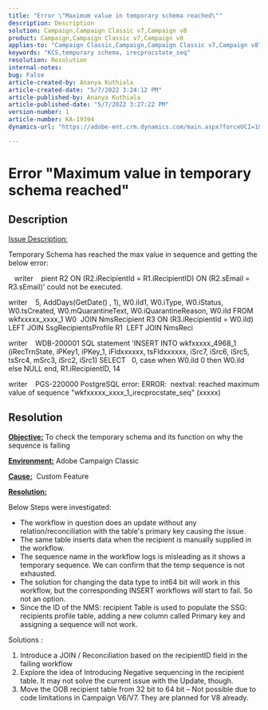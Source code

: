 ```yaml
---
title: "Error \"Maximum value in temporary schema reached\""
description: Description
solution: Campaign,Campaign Classic v7,Campaign v8
product: Campaign,Campaign Classic v7,Campaign v8
applies-to: "Campaign Classic,Campaign,Campaign Classic v7,Campaign v8"
keywords: "KCS,temporary schema, irecprocstate_seq"
resolution: Resolution
internal-notes: 
bug: False
article-created-by: Ananya Kuthiala
article-created-date: "5/7/2022 3:24:12 PM"
article-published-by: Ananya Kuthiala
article-published-date: "5/7/2022 3:27:22 PM"
version-number: 1
article-number: KA-19394
dynamics-url: "https://adobe-ent.crm.dynamics.com/main.aspx?forceUCI=1&pagetype=entityrecord&etn=knowledgearticle&id=f17f99ba-19ce-ec11-a7b5-0022480a8e40"

---
```

# Error "Maximum value in temporary schema reached"

## Description


<u>Issue Description:</u>

Temporary Schema has reached the max value in sequence and getting the below error:

    writer    pient R2 ON (R2.iRecipientId = R1.iRecipientID) ON (R2.sEmail = R3.sEmail)' could not be executed.

writer    5, AddDays(GetDate() , 1), W0.iId1, W0.iType, W0.iStatus, W0.tsCreated, W0.mQuarantineText, W0.iQuarantineReason, W0.iId FROM wkfxxxxx_xxxx_1 W0  JOIN NmsRecipient R3 ON (R3.iRecipientId = W0.iId) LEFT JOIN SsgRecipientsProfile R1  LEFT JOIN NmsReci

writer    WDB-200001 SQL statement 'INSERT INTO wkfxxxxx_4968_1 (iRecTrnState, iPKey1, iPKey_1, iFldxxxxxx, tsFldxxxxxx, iSrc7, iSrc6, iSrc5, tsSrc4, mSrc3, iSrc2, iSrc1) SELECT   0, case when W0.iId  0 then W0.iId else NULL end, R1.iRecipientID, 14

writer    PGS-220000 PostgreSQL error: ERROR:  nextval: reached maximum value of sequence "wkfxxxxx_xxxx_1_irecprocstate_seq" (xxxxx)


## Resolution


<b><u>Objective:</u></b> To check the temporary schema and its function on why the sequence is failing

<b><u>Environment:</u></b> Adobe Campaign Classic

<b><u>Cause:</u></b>  Custom Feature

<b><u>Resolution:</u></b>

Below Steps were investigated:

- The workflow in question does an update without any relation/reconciliation with the table's primary key causing the issue.
- The same table inserts data when the recipient is manually supplied in the workflow.
- The sequence name in the workflow logs is misleading as it shows a temporary sequence. We can confirm that the temp sequence is not exhausted.
- The solution for changing the data type to int64 bit will work in this workflow, but the corresponding INSERT workflows will start to fail. So not an option.
- Since the ID of the NMS: recipient Table is used to populate the SSG: recipients profile table, adding a new column called Primary key and assigning a sequence will not work.


Solutions :

1. Introduce a JOIN / Reconciliation based on the recipientID field in the failing workflow
2. Explore the idea of Introducing Negative sequencing in the recipient table. It may not solve the current issue with the Update, though.
3. Move the OOB recipient table from 32 bit to 64 bit – Not possible due to code limitations in Campaign V6/V7. They are planned for V8 already.




